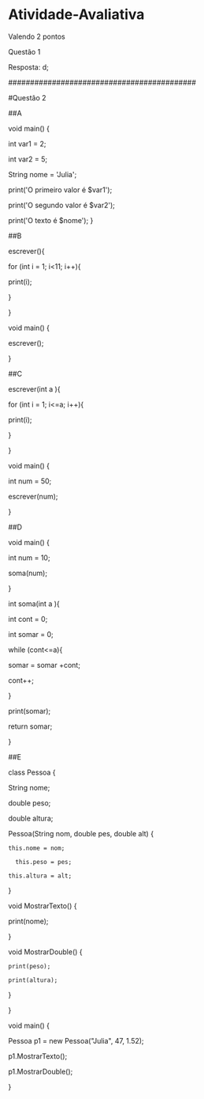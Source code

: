 # Atividade-Avaliativa

Valendo 2 pontos

Questão 1

Resposta: d;

###########################################

#Questão 2

##A

void main() {

  int var1 = 2;

  int var2 = 5;

  String nome = 'Julia';

  print('O primeiro valor é $var1');

  print('O segundo valor é $var2');

  print('O texto é $nome');
}



##B

escrever(){

for (int i = 1; i<11; i++){

print(i);

}

}



void main() {

escrever();

}



##C

escrever(int a ){

for (int i = 1; i<=a; i++){

print(i);

}

}



void main() {

int num = 50;

escrever(num);

}



##D

void main() {

int num = 10;

soma(num);

}



int soma(int a ){

int cont = 0;

int somar = 0;

while (cont<=a){

somar = somar +cont;

cont++;

}

print(somar);

  return somar;

}


##E



class Pessoa {

  String nome;
  
  double peso;
  
  double altura;



  Pessoa(String nom, double pes, double alt) {
  
    this.nome = nom;
    
      this.peso = pes;
    
    this.altura = alt;
  
  }

  void MostrarTexto() {
  
  print(nome);
  
  }

  
  void MostrarDouble() {
  
    print(peso);
    
    print(altura);
  
  }

}


void main() {

  Pessoa p1 = new Pessoa("Julia", 47, 1.52);
  
  p1.MostrarTexto();
  
  p1.MostrarDouble();

}
